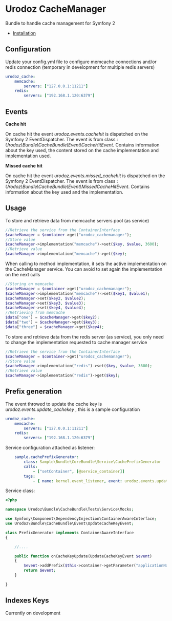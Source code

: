 Urodoz CacheManager
============

Bundle to handle cache management for Symfony 2


* [Installation](Installation)


Configuration
-------------

Update your config.yml file to configure memcache connections and/or redis connection (temporary in development for multiple redis servers)

```yml
urodoz_cache:
    memcache:
        servers: ["127.0.0.1:11211"]
    redis:
        servers: ["192.168.1.120:6379"]
```

Events
------

**Cache hit**

On cache hit the event *urodoz.events.cachehit* is dispatched on the Symfony 2 EventDispatcher. The event is from class : *Urodoz\Bundle\CacheBundle\Event\CacheHitEvent*.
Contains information about the key used, the content stored on the cache implementation and implementation used.

**Missed cache hit**

On cache hit the event *urodoz.events.missed_cachehit* is dispatched on the Symfony 2 EventDispatcher. The event is from class : *Urodoz\Bundle\CacheBundle\Event\MissedCacheHitEvent*.
Contains information about the key used and the implementation.

Usage
-----

To store and retrieve data from memcache servers pool (as service)

```php
//Retrieve the service from the ContainerInterface
$cacheManager = $container->get("urodoz_cachemanager");
//Store value
$cacheManager->implementation("memcache")->set($key, $value, 3600);
//Retrieve value
$cacheManager->implementation("memcache")->get($key);
```

When calling to method implementation, it sets the active implementation on the CacheManager service. You can avoid to set again the implementation on the next calls

```php
//Storing on memcache
$cacheManager = $container->get("urodoz_cachemanager");
$cacheManager->implementation("memcache")->set($key1, $value1);
$cacheManager->set($key2, $value2);
$cacheManager->set($key3, $value3);
$cacheManager->set($key4, $value4);
//Retrieving from memcache
$data["one"] = $cacheManager->get($key2);
$data["two"] = $cacheManager->get($key3);
$data["three"] = $cacheManager->get($key4);
```

To store and retrieve data from the redis server (as service), you only need to change the implementation requested to cache manager service

```php
//Retrieve the service from the ContainerInterface
$cacheManager = $container->get("urodoz_cachemanager");
//Store value
$cacheManager->implementation("redis")->set($key, $value, 3600);
//Retrieve value
$cacheManager->implementation("redis")->get($key);
```

Prefix generation
-----------------

The event throwed to update the cache key is *urodoz.events.update_cachekey* , this is a sample configuration

```yml
urodoz_cache:
    memcache:
        servers: ["127.0.0.1:11211"]
    redis:
        servers: ["192.168.1.120:6379"]
```

Service configuration attached as listener:

```yml
    sample.cachePrefixGenerator:
        class: Sample\Bundle\CoreBundle\Service\CachePrefixGenerator
        calls:
            - ["setContainer", [@service_container]]
        tags:
            - { name: kernel.event_listener, event: urodoz.events.update_cachekey, method: onCacheKeyUpdate }
```

Service class:

```php
<?php

namespace Urodoz\Bundle\CacheBundle\Tests\Service\Mocks;

use Symfony\Component\DependencyInjection\ContainerAwareInterface;
use Urodoz\Bundle\CacheBundle\Event\UpdateCacheKeyEvent;

class PrefixGenerator implements ContainerAwareInterface
{

    //....

    public function onCacheKeyUpdate(UpdateCacheKeyEvent $event)
    {
        $event->addPrefix($this->container->getParameter("applicationName")."_");
        return $event;
    }

}
```

Indexes Keys
------------

Currently on development
